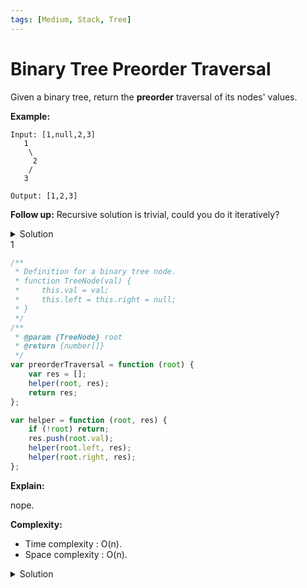 ```yaml
---
tags: [Medium, Stack, Tree]
---
```


# Binary Tree Preorder Traversal

Given a binary tree, return the **preorder** traversal of its nodes' values.

**Example:**

```
Input: [1,null,2,3]
   1
    \
     2
    /
   3

Output: [1,2,3]
```

**Follow up:** Recursive solution is trivial, could you do it iteratively?

<details>
<summary>Solution</summary>

</details> 1

```javascript
/**
 * Definition for a binary tree node.
 * function TreeNode(val) {
 *     this.val = val;
 *     this.left = this.right = null;
 * }
 */
/**
 * @param {TreeNode} root
 * @return {number[]}
 */
var preorderTraversal = function (root) {
	var res = [];
	helper(root, res);
	return res;
};

var helper = function (root, res) {
	if (!root) return;
	res.push(root.val);
	helper(root.left, res);
	helper(root.right, res);
};
```

**Explain:**

nope.

**Complexity:**

-   Time complexity : O(n).
-   Space complexity : O(n).

<details>
<summary>Solution</summary>

```javascript
/**
 * Definition for a binary tree node.
 * function TreeNode(val) {
 *     this.val = val;
 *     this.left = this.right = null;
 * }
 */
/**
 * @param {TreeNode} root
 * @return {number[]}
 */
var preorderTraversal = function (root) {
	if (!root) return [];
	var res = [];
	var queue = [root];
	var node = null;
	while (queue.length) {
		node = queue.pop();
		res.push(node.val);
		if (node.right) queue.push(node.right);
		if (node.left) queue.push(node.left);
	}
	return res;
};
```

**Complexity:**

-   Time complexity : O(n).
-   Space complexity : O(n).

</details>
